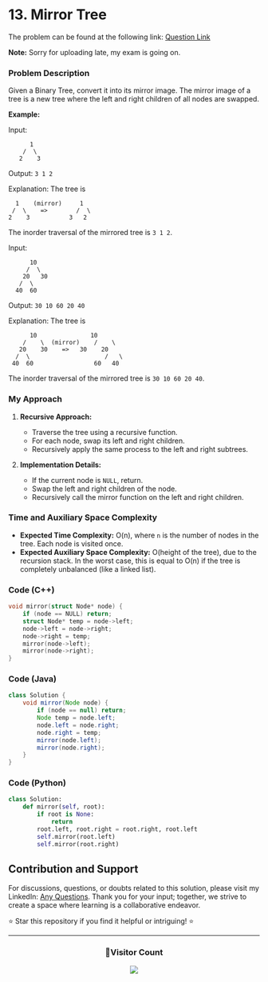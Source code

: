 # **13. Mirror Tree**

The problem can be found at the following link: [Question Link](https://www.geeksforgeeks.org/problems/mirror-tree/1)

**Note:** Sorry for uploading late, my exam is going on.

### Problem Description

Given a Binary Tree, convert it into its mirror image. The mirror image of a tree is a new tree where the left and right children of all nodes are swapped.

**Example:**

Input:

```
      1
    /  \
   2    3
```

Output: `3 1 2`

Explanation: The tree is

```
  1    (mirror)     1
 /  \    =>        /  \
2    3           3   2
```

The inorder traversal of the mirrored tree is `3 1 2`.

Input:

```
      10
     /  \
    20   30
   /  \
  40  60
```

Output: `30 10 60 20 40`

Explanation: The tree is

```
      10               10
    /    \  (mirror)    /    \
   20    30    =>   30    20
  /  \                     /   \
 40  60                 60   40
```

The inorder traversal of the mirrored tree is `30 10 60 20 40`.

### My Approach

1. **Recursive Approach:**

   - Traverse the tree using a recursive function.
   - For each node, swap its left and right children.
   - Recursively apply the same process to the left and right subtrees.

2. **Implementation Details:**
   - If the current node is `NULL`, return.
   - Swap the left and right children of the node.
   - Recursively call the mirror function on the left and right children.

### Time and Auxiliary Space Complexity

- **Expected Time Complexity:** O(n), where `n` is the number of nodes in the tree. Each node is visited once.
- **Expected Auxiliary Space Complexity:** O(height of the tree), due to the recursion stack. In the worst case, this is equal to O(n) if the tree is completely unbalanced (like a linked list).

### Code (C++)

```cpp
void mirror(struct Node* node) {
    if (node == NULL) return;
    struct Node* temp = node->left;
    node->left = node->right;
    node->right = temp;
    mirror(node->left);
    mirror(node->right);
}
```

### Code (Java)

```java
class Solution {
    void mirror(Node node) {
        if (node == null) return;
        Node temp = node.left;
        node.left = node.right;
        node.right = temp;
        mirror(node.left);
        mirror(node.right);
    }
}
```

### Code (Python)

```python
class Solution:
    def mirror(self, root):
        if root is None:
            return
        root.left, root.right = root.right, root.left
        self.mirror(root.left)
        self.mirror(root.right)
```

## Contribution and Support

For discussions, questions, or doubts related to this solution, please visit my LinkedIn: [Any Questions](https://www.linkedin.com/in/patel-hetkumar-sandipbhai-8b110525a/). Thank you for your input; together, we strive to create a space where learning is a collaborative endeavor.

⭐ Star this repository if you find it helpful or intriguing! ⭐

---

<div align=center>
  <h3><b>📍Visitor Count</b></h3>
</div>

<p align="center" >   
  <img src="https://visitor-badge.laobi.icu/badge?page_id=Hunterdii.GeeksforGeeks-POTD" />  
</p>
